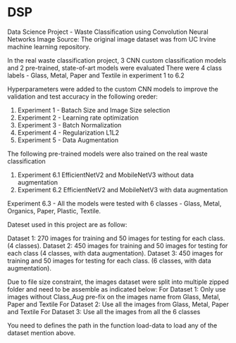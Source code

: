 # DSP
Data Science Project - Waste Classification using Convolution Neural Networks
Image Source: The original image dataset was from UC Irvine machine learning repository.

In the real waste classification project, 3 CNN custom classification models and 2 pre-trained, state-of-art models were evaluated
There were 4 class labels - Glass, Metal, Paper and Textile in experiment 1 to 6.2

Hyperparameters were added to the custom CNN models to improve the validation and test accuracy in the following oreder:
1) Experiment 1 - Batach Size and Image Size selection
2) Experiment 2 - Learning rate optimization
3) Experiment 3 - Batch Normalization
4) Experiment 4 - Regularization L1L2
5) Experiment 5 - Data Augmentation

The following pre-trained models were also trained on the real waste classification 
1) Experiment 6.1 EfficientNetV2 and MobileNetV3 without data augmentation
2) Experiment 6.2 EfficientNetV2 and MobileNetV3 with data augmentation 

Experiment 6.3 - All the models were tested with 6 classes - Glass, Metal, Organics, Paper, Plastic, Textile.

Dateset used in this project are as follow:

Dataset 1: 270 images for training and 50 images for testing for each class. (4 classes).
Dataset 2: 450 images for training and 50 images for testing for each class (4 classes, with data augmentation).
Dataset 3: 450 images for training and 50 images for testing for each class. (6 classes, with data augmentation). 

Due to file size constraint, the images dataset were split into multiple zipped folder and need to be assemble as indicated below:
For Dataset 1: Only use images without Class_Aug pre-fix on the images name from Glass, Metal, Paper and Textile
For Dataset 2: Use all the images from Glass, Metal, Paper and Textile
For Dataset 3: Use all the images from all the 6 classes

You need to defines the path in the function load-data to load any of the dataset mention above. 
